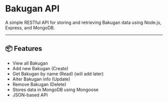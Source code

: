 # Bakugan API

A simple RESTful API for storing and retrieving Bakugan data using Node.js, Express, and MongoDB.

---

## 📦 Features

- View all Bakugan
- Add new Bakugan (Create) 
- Get Bakugan by name (Read) (will add later)
- Alter Bakugan info (Update) 
- Remove Bakugan (Delete) 
- Stores data in MongoDB using Mongoose
- JSON-based API
